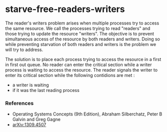# starve-free-readers-writers

The reader's writers problem arises when multiple processes try to access the same resource. We call the processes trying to read "readers" and those trying to update the resource "writers". The objective is to prevent simultaneous access of the resource by both readers and writers. Doing so while preventing starvation of both readers and writers is the problem we will try to address.

The solution is to place each process trying to access the resource in a first in first out queue. No reader can enter the critical section while a writer process is waiting to access the resource. The reader signals the writer to enter its critical section while the following contidions are met :

- a writer is waiting
- if it was the last reading process

### References

- Operating Systems Concepts (9th Edition), Abraham Silberchatz, Peter B Galvin and Greg Gagne
- [arXiv:1309.4507](https://arxiv.org/abs/1309.4507)
